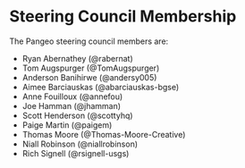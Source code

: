# Steering Council Membership

The Pangeo steering council members are:

- Ryan Abernathey (@rabernat)
- Tom Augspurger (@TomAugspurger)
- Anderson Banihirwe (@andersy005)
- Aimee Barciauskas (@abarciauskas-bgse)
- Anne Fouilloux (@annefou)
- Joe Hamman (@jhamman)
- Scott Henderson (@scottyhq)
- Paige Martin (@paigem)
- Thomas Moore (@Thomas-Moore-Creative)
- Niall Robinson (@niallrobinson)
- Rich Signell (@rsignell-usgs)

